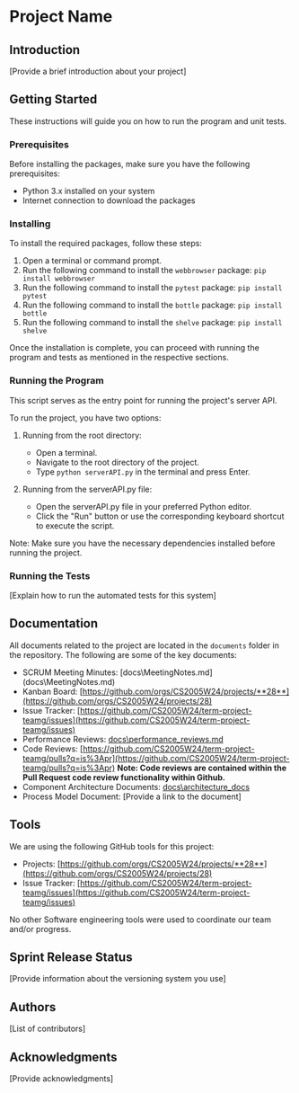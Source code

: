# Project Name

## Introduction

[Provide a brief introduction about your project]

## Getting Started

These instructions will guide you on how to run the program and unit tests.

### Prerequisites

Before installing the packages, make sure you have the following prerequisites:

* Python 3.x installed on your system
* Internet connection to download the packages

### Installing

To install the required packages, follow these steps:

1. Open a terminal or command prompt.
2. Run the following command to install the `webbrowser` package: ```pip install webbrowser```
3. Run the following command to install the `pytest` package: ```pip install pytest```
4. Run the following command to install the `bottle` package: ```pip install bottle```
5. Run the following command to install the `shelve` package: ```pip install shelve```

Once the installation is complete, you can proceed with running the program and tests as mentioned in the respective sections.

### Running the Program

This script serves as the entry point for running the project's server API.

To run the project, you have two options:

1. Running from the root directory:
    * Open a terminal.
    * Navigate to the root directory of the project.
    * Type `python serverAPI.py` in the terminal and press Enter.

2. Running from the serverAPI.py file:
    * Open the serverAPI.py file in your preferred Python editor.
    * Click the "Run" button or use the corresponding keyboard shortcut to execute the script.

Note: Make sure you have the necessary dependencies installed before running the project.

### Running the Tests

[Explain how to run the automated tests for this system]

## Documentation

All documents related to the project are located in the `documents` folder in the repository. The following are some of the key documents:

* SCRUM Meeting Minutes: [docs\MeetingNotes.md] (docs\MeetingNotes.md)
* Kanban Board: [https://github.com/orgs/CS2005W24/projects/**28**](https://github.com/orgs/CS2005W24/projects/28)
* Issue Tracker: [https://github.com/CS2005W24/term-project-teamg/issues](https://github.com/CS2005W24/term-project-teamg/issues)
* Performance Reviews: [docs\performance_reviews.md](docs\performance_reviews.md)
* Code Reviews: [https://github.com/CS2005W24/term-project-teamg/pulls?q=is%3Apr](https://github.com/CS2005W24/term-project-teamg/pulls?q=is%3Apr) **Note: Code reviews are contained within the Pull Request code review functionality within Github.**
* Component Architecture Documents: [docs\architecture_docs](docs\architecture_docs)
* Process Model Document: [Provide a link to the document]

## Tools

We are using the following GitHub tools for this project:

* Projects: [https://github.com/orgs/CS2005W24/projects/**28**](https://github.com/orgs/CS2005W24/projects/28)
* Issue Tracker: [https://github.com/CS2005W24/term-project-teamg/issues](https://github.com/CS2005W24/term-project-teamg/issues)

No other Software engineering tools were used to coordinate our team and/or progress.

## Sprint Release Status

[Provide information about the versioning system you use]

## Authors

[List of contributors]

## Acknowledgments

[Provide acknowledgments]
